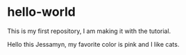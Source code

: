 # hello-world
This is my first repository, I am making it with the tutorial.

Hello this Jessamyn, my favorite color is pink and I like cats.
